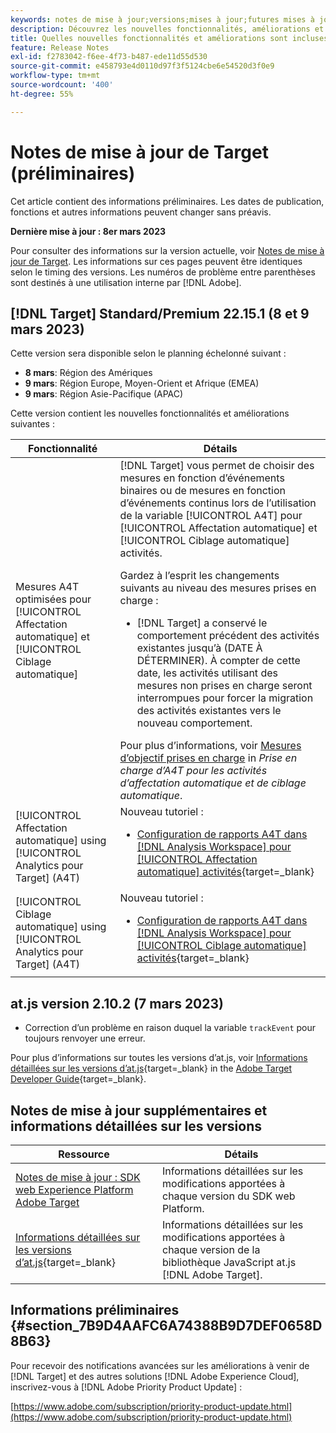 ```yaml
---
keywords: notes de mise à jour;versions;mises à jour;futures mises à jour;améliorations;nouvelles fonctionnalités;correctifs;préliminaire
description: Découvrez les nouvelles fonctionnalités, améliorations et correctifs de la prochaine version d’Adobe Target, notamment les SDK, les API et les bibliothèques JavaScript.
title: Quelles nouvelles fonctionnalités et améliorations sont incluses dans la prochaine version de  [!DNL Target]  ?
feature: Release Notes
exl-id: f2783042-f6ee-4f73-b487-ede11d55d530
source-git-commit: e458793e4d0110d97f3f5124cbe6e54520d3f0e9
workflow-type: tm+mt
source-wordcount: '400'
ht-degree: 55%

---
```


# Notes de mise à jour de Target (préliminaires)

Cet article contient des informations préliminaires. Les dates de publication, fonctions et autres informations peuvent changer sans préavis.

**Dernière mise à jour : 8er mars 2023**

Pour consulter des informations sur la version actuelle, voir [Notes de mise à jour de Target](release-notes.md). Les informations sur ces pages peuvent être identiques selon le timing des versions. Les numéros de problème entre parenthèses sont destinés à une utilisation interne par [!DNL Adobe].

## [!DNL Target] Standard/Premium 22.15.1 (8 et 9 mars 2023)

Cette version sera disponible selon le planning échelonné suivant :

* **8 mars**: Région des Amériques
* **9 mars**: Région Europe, Moyen-Orient et Afrique (EMEA)
* **9 mars**: Région Asie-Pacifique (APAC)

Cette version contient les nouvelles fonctionnalités et améliorations suivantes :

| Fonctionnalité | Détails |
| --- | --- |
| Mesures A4T optimisées pour [!UICONTROL Affectation automatique] et [!UICONTROL Ciblage automatique] | [!DNL Target] vous permet de choisir des mesures en fonction d’événements binaires ou de mesures en fonction d’événements continus lors de l’utilisation de la variable [!UICONTROL A4T] pour [!UICONTROL Affectation automatique] et [!UICONTROL Ciblage automatique] activités.<P>Gardez à l’esprit les changements suivants au niveau des mesures prises en charge :<ul><li>[!DNL Target] a conservé le comportement précédent des activités existantes jusqu’à (DATE À DÉTERMINER). À compter de cette date, les activités utilisant des mesures non prises en charge seront interrompues pour forcer la migration des activités existantes vers le nouveau comportement.</li></ul>Pour plus d’informations, voir [Mesures d’objectif prises en charge](/help/main/c-integrating-target-with-mac/a4t/a4t-at-aa.md#supported) in *Prise en charge d’A4T pour les activités d’affectation automatique et de ciblage automatique*. |
| [!UICONTROL Affectation automatique] using [!UICONTROL Analytics pour Target] (A4T) | Nouveau tutoriel :<ul><li>[Configuration de rapports A4T dans [!DNL Analysis Workspace] pour [!UICONTROL Affectation automatique] activités](https://experienceleague.adobe.com/docs/target-learn/tutorials/integrations/set-up-a4t-reports-in-analysis-workspace-for-auto-allocate-activities.html){target=_blank}</li></ul> |
| [!UICONTROL Ciblage automatique] using [!UICONTROL Analytics pour Target] (A4T) | Nouveau tutoriel :<ul><li>[Configuration de rapports A4T dans [!DNL Analysis Workspace] pour [!UICONTROL Ciblage automatique] activités](https://experienceleague.adobe.com/docs/target-learn/tutorials/integrations/set-up-a4t-reports-in-analysis-workspace-for-auto-target-activities.html){target=_blank}</li></ul> |

## at.js version 2.10.2 (7 mars 2023)

* Correction d’un problème en raison duquel la variable `trackEvent` pour toujours renvoyer une erreur.

Pour plus d’informations sur toutes les versions d’at.js, voir [Informations détaillées sur les versions d’at.js](https://developer.adobe.com/target/implement/client-side/atjs/target-atjs-versions/){target=_blank} in the [Adobe Target Developer Guide](https://developer.adobe.com/target/){target=_blank}.

## Notes de mise à jour supplémentaires et informations détaillées sur les versions

| Ressource | Détails |
|--- |--- |
| [Notes de mise à jour : SDK web Experience Platform Adobe Target](https://experienceleague.adobe.com/docs/experience-platform/edge/release-notes.html?lang=fr) | Informations détaillées sur les modifications apportées à chaque version du SDK web Platform. |
| [Informations détaillées sur les versions d’at.js](https://developer.adobe.com/target/implement/client-side/atjs/target-atjs-versions/){target=_blank} | Informations détaillées sur les modifications apportées à chaque version de la bibliothèque JavaScript at.js [!DNL Adobe Target]. |


## Informations préliminaires {#section_7B9D4AAFC6A74388B9D7DEF0658D8B63}

Pour recevoir des notifications avancées sur les améliorations à venir de [!DNL Target] et des autres solutions [!DNL Adobe Experience Cloud], inscrivez-vous à [!DNL Adobe Priority Product Update] :

[https://www.adobe.com/subscription/priority-product-update.html](https://www.adobe.com/subscription/priority-product-update.html)
